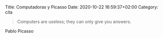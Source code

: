 Title: Computadoras y Picasso
Date: 2020-10-22 16:59:37+02:00
Category: cita

> Computers are useless; they can only give you answers.

Pablo Picasso 
